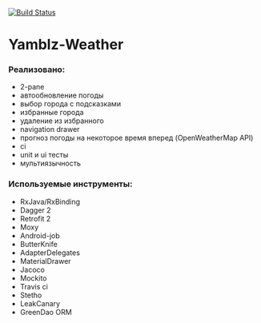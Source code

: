 [![Build Status](https://travis-ci.org/belokonalexander/Yamblz-Weather.svg?branch=master)](https://travis-ci.org/belokonalexander/Yamblz-Weather)
# Yamblz-Weather
### Реализовано:
- 2-pane
- автообновление погоды
- выбор города с подсказками
- избранные города
- удаление из избранного
- navigation drawer
- прогноз погоды на некоторое время вперед (OpenWeatherMap API)
- ci
- unit и ui тесты
- мультиязычность

### Используемые инструменты:
- RxJava/RxBinding
- Dagger 2
- Retrofit 2
- Moxy
- Android-job
- ButterKnife
- AdapterDelegates
- MaterialDrawer
- Jacoco
- Mockito
- Travis ci
- Stetho
- LeakCanary
- GreenDao ORM

